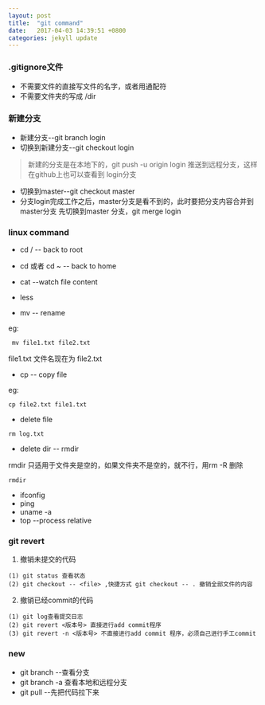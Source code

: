 ```yaml
---
layout: post
title:  "git command"
date:   2017-04-03 14:39:51 +0800
categories: jekyll update
---
```



### .gitignore文件
* 不需要文件的直接写文件的名字，或者用通配符
* 不需要文件夹的写成 /dir

### 新建分支


* 新建分支--git branch login  
* 切换到新建分支--git checkout login

> 新建的分支是在本地下的，git push -u origin login 推送到远程分支，这样在github上也可以查看到
  login分支

* 切换到master--git checkout master
* 分支login完成工作之后，master分支是看不到的，此时要把分支内容合并到master分支
 先切换到master 分支，git merge login



### linux command

 * cd / -- back to root
 * cd 或者 cd ~ -- back to home
 * cat --watch file content
 * less 

 * mv -- rename

 eg:

 ```
  mv file1.txt file2.txt
 ```

 file1.txt 文件名现在为 file2.txt

 * cp -- copy file

 eg:
 ```
 cp file2.txt file1.txt

 ```
 * delete file

 ```
 rm log.txt
 ```
 * delete dir -- rmdir 

 rmdir 只适用于文件夹是空的，如果文件夹不是空的，就不行，用rm -R 删除

 ```
 rmdir 
 ```
 * ifconfig
 * ping
 *  uname -a
 * top --process relative

### git revert

1. 撤销未提交的代码
  
  ```
  (1) git status 查看状态
  (2) git checkout -- <file> ,快捷方式 git checkout -- . 撤销全部文件的内容
  ```
2. 撤销已经commit的代码

```
(1) git log查看提交日志
(2) git revert <版本号> 直接进行add commit程序
(3) git revert -n <版本号> 不直接进行add commit 程序，必须自己进行手工commit
```




### new

* git branch --查看分支
* git branch -a 查看本地和远程分支
* git pull --先把代码拉下来





 


























































